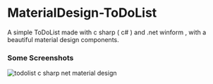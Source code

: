 # MaterialDesign-ToDoList
A simple ToDoList made with c sharp ( c# ) and .net winform , with a beautiful material design components.


### Some Screenshots

![todolist c sharp net material design](https://cloud.githubusercontent.com/assets/24621701/21582953/f02b5a20-d06a-11e6-9171-3d43569e858a.png)
